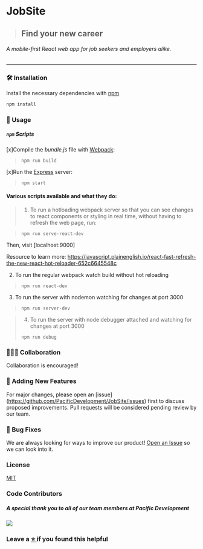 # JobSite
> ## Find your new career
###### A mobile-first React web app for job seekers and employers alike.
<hr/>


### 🛠️  Installation

Install the necessary dependencies with [npm](https://docs.npmjs.com/downloading-and-installing-node-js-and-npm)
```bash
npm install
```

### 🔌  Usage

##### `npm` Scripts

[x]Compile the *bundle.js* file with [Webpack](https://github.com/webpack/webpack):

> ``` npm run build ```

[x]Run the [Express](https://github.com/expressjs/express) server:

> ``` npm start ```

 #### Various scripts available and what they do:

> 1. To run a hotloading webpack server so that you can see changes to react components or styling in real time, without having to refresh the web page, run:

> ```npm run serve-react-dev```

Then, visit [localhost:9000]

 Resource to learn more: https://javascript.plainenglish.io/react-fast-refresh-the-new-react-hot-reloader-652c6645548c

 2. To run the regular webpack watch build without hot reloading

> ```npm run react-dev```


 3. To run the server with nodemon watching for changes at port 3000

> ```npm run server-dev```

>
> 4. To run the server with node debugger attached and watching for changes at port 3000
> ```
> npm run debug
> ```


### 🧑‍🤝‍🧑  Collaboration

Collaboration is encouraged!

### 📌  Adding New Features

For major changes, please open an [issue] (https://github.com/PacificDevelopment/JobSite/issues) first to discuss proposed improvements. Pull requests will be considered pending review by our team.

### 🐞  Bug Fixes

We are always looking for ways to improve our product! <a href="https://github.com/PacificDevelopment/JobSite/issues">Open an Issue</a> so we can look into it.



### License
[MIT](./LICENSE.md)


### Code Contributors

##### A special thank you to all of our team members at Pacific Development<br/>
<a href="https://github.com/PacificDevelopment/JobSite/graphs/contributors">
  <img src="https://contrib.rocks/image?repo=PacificDevelopment/JobSite" />
</a>



### Leave a <a href="https://github.com/PacificDevelopment/JobSite/graphs/contributors"> :star: </a> if you found this helpful

